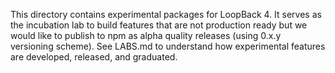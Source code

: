 This directory contains experimental packages for LoopBack 4. It serves as the incubation lab to build features that are not production ready but we would like to publish to npm as alpha quality releases (using 0.x.y versioning scheme). See LABS.md to understand how experimental features are developed, released, and graduated.
